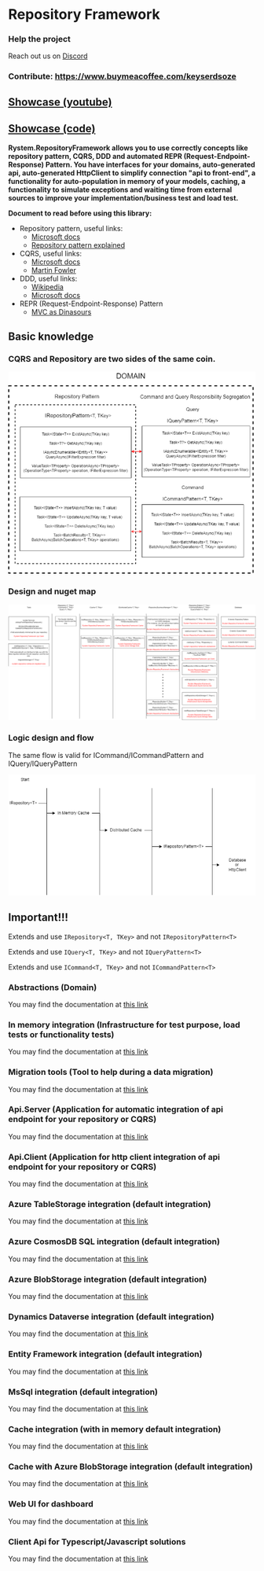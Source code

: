# Repository Framework

### Help the project

Reach out us on [Discord](https://discord.gg/tkWvy4WPjt)

### Contribute: https://www.buymeacoffee.com/keyserdsoze

## [Showcase (youtube)](https://www.youtube.com/watch?v=quqHoSXNFek&ab_channel=alessandrorapiti)

## [Showcase (code)](https://github.com/KeyserDSoze/RepositoryFramework.Showcase)

**Rystem.RepositoryFramework allows you to use correctly concepts like repository pattern, CQRS, DDD and automated REPR (Request-Endpoint-Response) Pattern. You have interfaces for your domains, auto-generated api, auto-generated HttpClient to simplify connection "api to front-end", a functionality for auto-population in memory of your models, caching, a functionality to simulate exceptions and waiting time from external sources to improve your implementation/business test and load test.**

**Document to read before using this library:**
- Repository pattern, useful links: 
  - [Microsoft docs](https://docs.microsoft.com/en-us/aspnet/mvc/overview/older-versions/getting-started-with-ef-5-using-mvc-4/implementing-the-repository-and-unit-of-work-patterns-in-an-asp-net-mvc-application)
  - [Repository pattern explained](https://codewithshadman.com/repository-pattern-csharp/)
- CQRS, useful links:
  - [Microsoft docs](https://docs.microsoft.com/en-us/azure/architecture/patterns/cqrs)
  - [Martin Fowler](https://martinfowler.com/bliki/CQRS.html)
- DDD, useful links:
  - [Wikipedia](https://en.wikipedia.org/wiki/Domain-driven_design)
  - [Microsoft docs](https://docs.microsoft.com/en-us/dotnet/architecture/microservices/microservice-ddd-cqrs-patterns/ddd-oriented-microservice)
- REPR (Request-Endpoint-Response) Pattern
  - [MVC as Dinasours](https://ardalis.com/mvc-controllers-are-dinosaurs-embrace-api-endpoints/)

## Basic knowledge

### CQRS and Repository are two sides of the same coin.

![Framework abstractions](https://raw.githubusercontent.com/KeyserDSoze/Rystem/master/src/Repository/RepositoryFramework.Abstractions.png)

### Design and nuget map

![Framework design](https://raw.githubusercontent.com/KeyserDSoze/Rystem/master/src/Repository/RepositoryFramework.png)

### Logic design and flow
The same flow is valid for ICommand/ICommandPattern and IQuery/IQueryPattern

![Framework logic](https://raw.githubusercontent.com/KeyserDSoze/Rystem/master/src/Repository/RepositoryFramework.CacheFlow.png)

## Important!!!
Extends and use ``IRepository<T, TKey>`` and not ``IRepositoryPattern<T>``

Extends and use ``IQuery<T, TKey>`` and not ``IQueryPattern<T>``

Extends and use ``ICommand<T, TKey>`` and not ``ICommandPattern<T>``

### Abstractions (Domain)
You may find the documentation at [this link](https://github.com/KeyserDSoze/Rystem/tree/master/src/Repository/RepositoryFramework.Abstractions)

### In memory integration (Infrastructure for test purpose, load tests or functionality tests)
You may find the documentation at [this link](https://github.com/KeyserDSoze/Rystem/tree/master/src/Repository/RepositoryFramework.Infrastructure.InMemory)

### Migration tools (Tool to help during a data migration)
You may find the documentation at [this link](https://github.com/KeyserDSoze/Rystem/tree/master/src/Repository/RepositoryFramework.MigrationTools)

### Api.Server (Application for automatic integration of api endpoint for your repository or CQRS)
You may find the documentation at [this link](https://github.com/KeyserDSoze/Rystem/tree/master/src/Repository/RepositoryFramework.Api.Server)

### Api.Client (Application for http client integration of api endpoint for your repository or CQRS)
You may find the documentation at [this link](https://github.com/KeyserDSoze/Rystem/tree/master/src/Repository/RepositoryFramework.Api.Client)

### Azure TableStorage integration (default integration)
You may find the documentation at [this link](https://github.com/KeyserDSoze/Rystem/tree/master/src/Repository/RepositoryFramework.Infrastructures/RepositoryFramework.Infrastructure.Azure.Storage.Table)

### Azure CosmosDB SQL integration (default integration)
You may find the documentation at [this link](https://github.com/KeyserDSoze/Rystem/tree/master/src/Repository/RepositoryFramework.Infrastructures/RepositoryFramework.Infrastructure.Azure.Cosmos.Sql)

### Azure BlobStorage integration (default integration)
You may find the documentation at [this link](https://github.com/KeyserDSoze/Rystem/tree/master/src/Repository/RepositoryFramework.Infrastructures/RepositoryFramework.Infrastructure.Azure.Storage.Blob)

### Dynamics Dataverse integration (default integration)
You may find the documentation at [this link](https://github.com/KeyserDSoze/Rystem/tree/master/src/Repository/RepositoryFramework.Infrastructures/RepositoryFramework.Infrastructure.Dynamics.Dataverse)

### Entity Framework integration (default integration)
You may find the documentation at [this link](https://github.com/KeyserDSoze/Rystem/tree/master/src/Repository/RepositoryFramework.Infrastructures/RepositoryFramework.Infrastructure.EntityFramework)

### MsSql integration (default integration)
You may find the documentation at [this link](https://github.com/KeyserDSoze/Rystem/tree/master/src/Repository/RepositoryFramework.Infrastructures/RepositoryFramework.Infrastructure.MsSql)

### Cache integration (with in memory default integration)
You may find the documentation at [this link](https://github.com/KeyserDSoze/Rystem/tree/master/src/Repository/RepositoryFramework.Cache/RepositoryFramework.Cache)

### Cache with Azure BlobStorage integration (default integration)
You may find the documentation at [this link](https://github.com/KeyserDSoze/Rystem/tree/master/src/Repository/RepositoryFramework.Cache/RepositoryFramework.Cache.Azure.Storage.Blob)

### Web UI for dashboard
You may find the documentation at [this link](https://github.com/KeyserDSoze/Rystem/tree/master/src/Repository/RepositoryFramework.Web/RepositoryFramework.Web.Components)

### Client Api for Typescript/Javascript solutions
You may find the documentation at [this link](https://github.com/KeyserDSoze/Rystem/tree/master/src/Repository/repositoryframework.api.client.typescript/src/rystem)